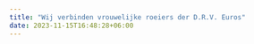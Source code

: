 ```yaml
---
title: "Wij verbinden vrouwelijke roeiers der D.R.V. Euros"
date: 2023-11-15T16:48:28+06:00
---
```

